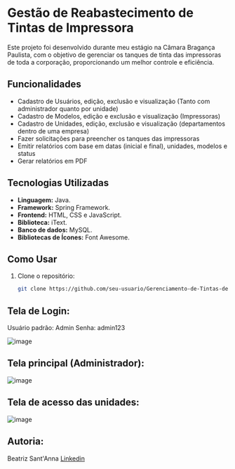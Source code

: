 
# Gestão de Reabastecimento de Tintas de Impressora
Este projeto foi desenvolvido durante meu estágio na Câmara Bragança Paulista, com o objetivo de gerenciar os tanques de tinta das impressoras de toda a corporação, proporcionando um melhor controle e eficiência.

## Funcionalidades
- Cadastro de Usuários, edição, exclusão e visualização (Tanto com administrador quanto por unidade)
- Cadastro de Modelos, edição e exclusão e visualização (Impressoras)
- Cadastro de Unidades, edição, exclusão e visualização (departamentos dentro de uma empresa)
- Fazer solicitações para preencher os tanques das impressoras
- Emitir relatórios com base em datas (inicial e final), unidades, modelos e status
- Gerar relatórios em PDF
  
## Tecnologias Utilizadas

- **Linguagem:** Java.
- **Framework:** Spring Framework.
- **Frontend:** HTML, CSS e JavaScript.
- **Biblioteca:** iText.
- **Banco de dados:** MySQL.
- **Bibliotecas de Ícones:** Font Awesome.

## Como Usar

1. Clone o repositório:
   ```bash
   git clone https://github.com/seu-usuario/Gerenciamento-de-Tintas-de-Impressora.git](https://github.com/BeaSantAnna/Gestao-de-Reabastecimento-de-Tintas-de-Impressoras.git)


## Tela de Login:

Usuário padrão: Admin
Senha: admin123


![image](https://github.com/user-attachments/assets/e3dbd622-65a5-4e1d-8ae3-820f7535be53)


## Tela principal (Administrador):


![image](https://github.com/user-attachments/assets/378db919-95b3-464e-959e-aa92c5203824)


## Tela de acesso das unidades:


![image](https://github.com/user-attachments/assets/d296fd3d-577f-4da5-8aa0-c0efedcf1fce)

## Autoria: 
Beatriz Sant'Anna
[Linkedin](https://www.linkedin.com/in/bea-sant-anna/)

